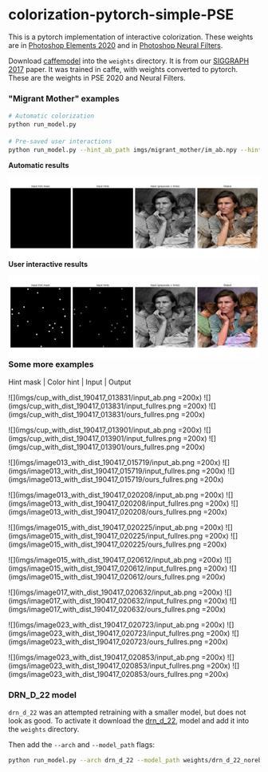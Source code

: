 # colorization-pytorch-simple-PSE

This is a pytorch implementation of interactive colorization. These weights are in [Photoshop Elements 2020](http://video.tv.adobe.com/v/28291) and in [Photoshop Neural Filters](https://www.youtube.com/watch?v=iJs_nqu8P08).

Download [caffemodel](https://adobe-my.sharepoint.com/personal/rizhang_adobe_com/_layouts/15/guestaccess.aspx?guestaccesstoken=%2FgYfjXcZyCI4LOa%2B%2FHQrNTIH7m6gZooZBvrmmEjmmjc%3D&docid=2_0c3194addb7254cceb54c4dcca53adc53&rev=1&e=M94V1G) into the `weights` directory. It is from our [SIGGRAPH 2017](https://richzhang.github.io/ideepcolor/) paper. It was trained in caffe, with weights converted to pytorch. These are the weights in PSE 2020 and Neural Filters.

### "Migrant Mother" examples

```bash
# Automatic colorization
python run_model.py

# Pre-saved user interactions
python run_model.py --hint_ab_path imgs/migrant_mother/im_ab.npy --hint_mask_path imgs/migrant_mother/im_mask.npy
```

**Automatic results**

<img src='resources/example_auto.png' align="left">

**User interactive results**

<img src='resources/example_inter.png' align="left">


### Some more examples

Hint mask | Color hint | Input | Output


![](imgs/cup_with_dist_190417_013831/input_ab.png =200x)
![](imgs/cup_with_dist_190417_013831/input_fullres.png =200x)
![](imgs/cup_with_dist_190417_013831/ours_fullres.png =200x)
  

![](imgs/cup_with_dist_190417_013901/input_ab.png =200x)
![](imgs/cup_with_dist_190417_013901/input_fullres.png =200x)
![](imgs/cup_with_dist_190417_013901/ours_fullres.png =200x)
  

![](imgs/image013_with_dist_190417_015719/input_ab.png =200x)
![](imgs/image013_with_dist_190417_015719/input_fullres.png =200x)
![](imgs/image013_with_dist_190417_015719/ours_fullres.png =200x)
  

![](imgs/image013_with_dist_190417_020208/input_ab.png =200x)
![](imgs/image013_with_dist_190417_020208/input_fullres.png =200x)
![](imgs/image013_with_dist_190417_020208/ours_fullres.png =200x)
  

![](imgs/image015_with_dist_190417_020225/input_ab.png =200x)
![](imgs/image015_with_dist_190417_020225/input_fullres.png =200x)
![](imgs/image015_with_dist_190417_020225/ours_fullres.png =200x)
  

![](imgs/image015_with_dist_190417_020612/input_ab.png =200x)
![](imgs/image015_with_dist_190417_020612/input_fullres.png =200x)
![](imgs/image015_with_dist_190417_020612/ours_fullres.png =200x)
  

![](imgs/image017_with_dist_190417_020632/input_ab.png =200x)
![](imgs/image017_with_dist_190417_020632/input_fullres.png =200x)
![](imgs/image017_with_dist_190417_020632/ours_fullres.png =200x)
  

![](imgs/image023_with_dist_190417_020723/input_ab.png =200x)
![](imgs/image023_with_dist_190417_020723/input_fullres.png =200x)
![](imgs/image023_with_dist_190417_020723/ours_fullres.png =200x)
  

![](imgs/image023_with_dist_190417_020853/input_ab.png =200x)
![](imgs/image023_with_dist_190417_020853/input_fullres.png =200x)
![](imgs/image023_with_dist_190417_020853/ours_fullres.png =200x)
  

### DRN_D_22 model

`drn_d_22` was an attempted retraining with a smaller model, but does not look as good. To activate it download the [drn_d_22](https://adobe-my.sharepoint.com/personal/rizhang_adobe_com/_layouts/15/guestaccess.aspx?guestaccesstoken=JGrVwgOjq2efK9%2FT1r2jyC0WZFMErSoE%2FQLzF1QDKT0%3D&docid=2_0c81bc71866df4cbcbff6337bcb54c46d&rev=1&e=M5GHRS), model and add it into the `weights` directory.

Then add the `--arch` and `--model_path` flags:

```bash
python run_model.py --arch drn_d_22 --model_path weights/drn_d_22_norebal_ep150.pth
```

